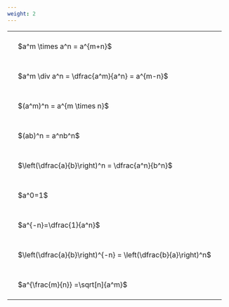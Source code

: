 ```yaml
---
weight: 2
---
```


<style type="text/css">
#T_0f3a8 th.col_heading {
  text-align: left;
  font-size: 1em;
}
#T_0f3a8 td {
  text-align: left;
  font-size: 1em;
  padding: 1.5em;
}
</style>
<table id="T_0f3a8">
  <thead>
  </thead>
  <tbody>
    <tr>
      <td id="T_0f3a8_row0_col0" class="data row0 col0" >$a^m \times a^n = a^{m+n}$</td>
    </tr>
    <tr>
      <td id="T_0f3a8_row1_col0" class="data row1 col0" >$a^m \div a^n = \dfrac{a^m}{a^n} = a^{m-n}$</td>
    </tr>
    <tr>
      <td id="T_0f3a8_row2_col0" class="data row2 col0" >$(a^m)^n = a^{m \times n}$</td>
    </tr>
    <tr>
      <td id="T_0f3a8_row3_col0" class="data row3 col0" >$(ab)^n = a^nb^n$</td>
    </tr>
    <tr>
      <td id="T_0f3a8_row4_col0" class="data row4 col0" >$\left(\dfrac{a}{b}\right)^n = \dfrac{a^n}{b^n}$</td>
    </tr>
    <tr>
      <td id="T_0f3a8_row5_col0" class="data row5 col0" >$a^0=1$</td>
    </tr>
    <tr>
      <td id="T_0f3a8_row6_col0" class="data row6 col0" >$a^{-n}=\dfrac{1}{a^n}$</td>
    </tr>
    <tr>
      <td id="T_0f3a8_row7_col0" class="data row7 col0" >$\left(\dfrac{a}{b}\right)^{-n} = \left(\dfrac{b}{a}\right)^n$</td>
    </tr>
    <tr>
      <td id="T_0f3a8_row8_col0" class="data row8 col0" >$a^{\frac{m}{n}} =\sqrt[n]{a^m}$</td>
    </tr>
  </tbody>
</table>
